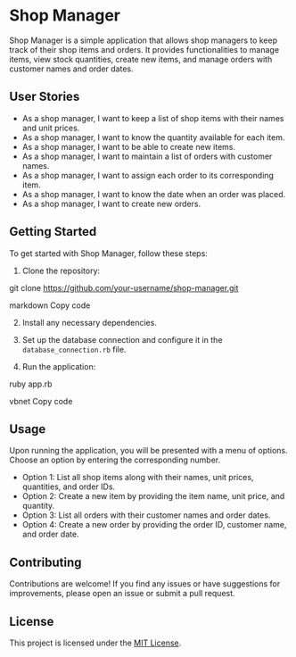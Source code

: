 # Shop Manager

Shop Manager is a simple application that allows shop managers to keep track of their shop items and orders. It provides functionalities to manage items, view stock quantities, create new items, and manage orders with customer names and order dates.

## User Stories

- As a shop manager, I want to keep a list of shop items with their names and unit prices.
- As a shop manager, I want to know the quantity available for each item.
- As a shop manager, I want to be able to create new items.
- As a shop manager, I want to maintain a list of orders with customer names.
- As a shop manager, I want to assign each order to its corresponding item.
- As a shop manager, I want to know the date when an order was placed.
- As a shop manager, I want to create new orders.

## Getting Started

To get started with Shop Manager, follow these steps:

1. Clone the repository:

git clone https://github.com/your-username/shop-manager.git

markdown
Copy code

2. Install any necessary dependencies.

3. Set up the database connection and configure it in the `database_connection.rb` file.

4. Run the application:

ruby app.rb

vbnet
Copy code

## Usage

Upon running the application, you will be presented with a menu of options. Choose an option by entering the corresponding number.

- Option 1: List all shop items along with their names, unit prices, quantities, and order IDs.
- Option 2: Create a new item by providing the item name, unit price, and quantity.
- Option 3: List all orders with their customer names and order dates.
- Option 4: Create a new order by providing the order ID, customer name, and order date.

## Contributing

Contributions are welcome! If you find any issues or have suggestions for improvements, please open an issue or submit a pull request.

## License

This project is licensed under the [MIT License](LICENSE).
